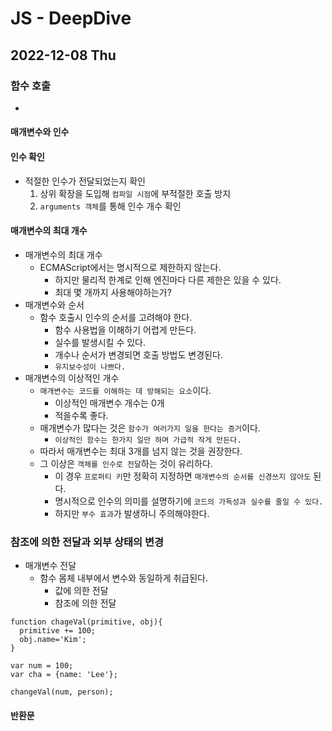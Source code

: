 # JS - DeepDive
## 2022-12-08 Thu

### 함수 호출
* 

#### 매개변수와 인수


#### 인수 확인

* 적절한 인수가 전달되었는지 확인
  1. 상위 확장을 도입해 `컴파일 시점`에 부적절한 호출 방지
  2. `arguments 객체`를 통해 인수 개수 확인

#### 매개변수의 최대 개수
* 매개변수의 최대 개수 
  * ECMAScript에서는 명시적으로 제한하지 않는다.
    * 하지만 물리적 한계로 인해 엔진마다 다른 제한은 있을 수 있다.
    * 최대 몇 개까지 사용해야하는가?
* 매개변수와 순서
  * 함수 호출시 인수의 순서를 고려해야 한다.
    * 함수 사용법을 이해하기 어렵게 만든다.
    * 실수를 발생시킬 수 있다.
    * 개수나 순서가 변경되면 호출 방법도 변경된다.
    * `유지보수성이 나쁘다.`
* 매개변수의 이상적인 개수
  * `매개변수는 코드를 이해하는 데 방해되는 요소`이다.
    * 이상적인 매개변수 개수는 0개
    * 적을수록 좋다.
  * 매개변수가 많다는 것은 `함수가 여러가지 일을 한다는 증거`이다.
    * `이상적인 함수는 한가지 일만 하며 가급적 작게 만든다.`
  * 따라서 매개변수는 최대 3개를 넘지 않는 것을 권장한다.
  * 그 이상은 `객체를 인수로 전달`하는 것이 유리하다.
    * 이 경우 `프로퍼티 키`만 정확히 지정하면 `매개변수의 순서를 신경쓰지 않아도` 된다.
    * 명시적으로 인수의 의미를 설명하기에 `코드의 가독성과 실수를 줄일 수 있다.`
    * 하지만 `부수 효과`가 발생하니 주의해야한다. 
  
### 참조에 의한 전달과 외부 상태의 변경

* 매개변수 전달
  * 함수 몸체 내부에서 변수와 동일하게 취급된다.
    * 값에 의한 전달
    * 참조에 의한 전달
```
function chageVal(primitive, obj){
  primitive += 100;
  obj.name='Kim';
}

var num = 100;
var cha = {name: 'Lee'};

changeVal(num, person);
```




#### 반환문


